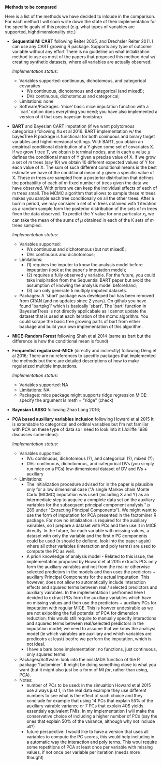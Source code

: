 **Methods to be compared**

Here is a list of the methods we have decided to inlcude in the comparison. 
For each method I will soon write down the state of their implementation
for the specific goals of this project (e.g. what types of variables are 
supported, highdimensionality etc.)

* **Sequential MI CART** following Reiter 2005, and Drechsler Reiter 2011.
	I can use any CART growing R package. Supports any type of outcome variable without any effort
	There is no guideline on what initialization method to use as most of the papers that proposed this method 
	deal w/ creating synthetic datasets, where all variables are actually observed.
	
	*Implementation status:*
	* Variables supported: continuous, dichotomous, and categorical covaraites
		* IVs continuous, dichotomous and categorical (and mixed!);
		* DVs continuous, dichotomous and categorical;
	* Limitations: none
	* Software/Packages: 'mice' basic mice imputation function with a 'cart' option does everything you need; 
	you have also implemented a version of it that uses bayesian bootstrap.

* **BART** and Bayesian CART imputation (if we want polytomous categorical) following Xu et al 2016.
	BART implementation w/ the bayesTree R package is functional for both coninuous and binary 
	target variables and highdimensional settings.
	With BART, you obtain an empirical conditional distribution of a Y given some set of 
	covariates X. If we grow 1 tree T, we obtain *b* terminal nodes, and in each a value $\mu$ defines
	the conditional mean of Y given a precise value of X. If we grow a set of *m* trees (say 10) we
	obtain 10 different expected values of Y for each value of X. The sum of such different 
	conditional means is the best estimate we have of the conditional mean of y given a specific value
	of X. These *m* trees are sampled from a posterior distribution that defines the porbability of each 
	of *m* fixed number of trees given the data we have observed. With priors we can keep the individual 
	effects of each of m trees small. The MCMC algorithm that allows to sample these *m* trees makes you
	sample each tree conditionally on all the other trees. After a burnin period, we may consider a set of
	m trees obtained with 1 iteration as a random sample form the posterior distribution of the sets of m
	trees fiven the data observed. To predict the Y value for one particular $x_i$, we can take the mean 
	of the sums of $\mu$ obtained in each of the K sets of *m* trees sampled.

 	*Implementation status:*
	* Variables supported: 
		* IVs continuous and dichotomous (but not mixed!);
		* DVs continuous and dichotomous;
	* Limitations: 		
		* (1) requires the imputer to know the analysis model before imputation (look at the paper's 
			imputation model);
		* (2) requires a fully observed y variable. For the future, you could take insipiration 
			from the Sequential BART paper but avoid the assumption of knowing the analysis model beforehand;
		* (3) can only generate 5 multiply imputed datasets.
	* Packages: A 'sbart' package was developed but has been removed from CRAN (and no updates since 2 years). 
		On github you have found 'bartpkg1' which is basically 'sbart'. The 'bart' function in BayesianTrees is 
		not directly applicabale as I cannot update the dataset that is used at each iteration of the mcmc
		algorithm. You could scrape the basic tree growing parts of bart from either backage and build 
		your own implementation of this algorithm.

* **MICE-Random Forest** following Shah et al 2014 (same as bart but the difference is how the 
	conditional mean is found)

* **Frequentist regularized-MICE** (directly and indirectly) following Deng et al 2016;
	There are no references to specific packages that implemented the methods but there are detailed 
	descriptions of how to make regularized multiple imputations.
	
	*Implementation status:*
	* Variables supported: NA
	* Limitations: NA
	* Packages: mice package might supports ridge regression MICE: specify the argument ls.meth = "ridge" (check)

* **Bayesian LASSO** following Zhao Long 2016;

* **PCA based auxiliary variables inclusion** following Howard et al 2015
	It is extendable to categorical and ordinal variables but I'm not familiar with PCA on these type
	of data so I need to look into it (Jolliffe 1986 discusses some ideas).
	
	*Implementation status:*
	* Variables supported: 
		* IVs: continuous, dichotomous (?), and categorical (?), mixed (?); 
		* DVs: continuous, dichotomous, and categorical DVs (you simply run mice on a PCs)
			low-dimensional dataset of DV and IVs + auxiliary
	* Limitations: 
		* The initialization procedure advised for in the paper is plausible only for a low dimensinal
		  case ("A single Markov chain Monte Carlo (MCMC) imputation was used (including X and Y) as an 
		  intermediate step to acquire a complete data set on the auxiliary variables for the subsequent 
		  principal component analysis." p 289 under "Extracting Principal Components"). We might want to
		  use the form of imputation for PCA presented in the factominer R package. For now no intialization
		  is required for the auxiliary vairables, so I prepare a dataset with PCs and then use it in MICE
		  directly. In the future, for each variable with missing values, a dataset with only the variable
		  and the first n PC components could be used (n should be defiend, look into the paper again) where all
		  other variables (interaction and poly terms) are used to compute the PC as well.
		* A priori knowledge of analysis model - Related to this issue, the implementation proposed by
		  Howard et al 2015 extracts PCs only form the auxiliary vairables and not from the real or otherwise
		  selected predictors in the models and then uses the predictors + auxiliary Principal Components for
		  the actual imputation. This however, does not allow to automatically include interaction effects and
		  squared terms between real / selected predictors and auxiliary vairables. In the implementation
		  I perfromed here I decided to extract PCs
		  form the auxiliary variables which have no missing values and then use the predictors + auxiliary PCs
		  for imputation with regular MICE. This is howver undesirable as we are not exlpoiting the full potential
		  of PCA for dimension reduction; this would still require to manually specify interactions and squared 
		  terms between real/selected predictors in the imputation model; we need to assume that we know the analsysi 
		  model (ie which vairables are auxiliary and which variables are predicotrs at least) beofre we 
		  perform the imputation, which is not ideal.
		* I have a bare bone implementation: no functions, just continuous, only squared terms
	* Packages/Software: look into the missMDA function of the R package 'factominer'. It might be doing something close
		to what you want (but it might also just be a form of MI *for*, rather than *using*, PCA).
	* Notes:
		* number of PCs to be used: in the simualtion Howard et al 2015 use always just 1, in the real data 
		  example they use different numbers to see what is the effect of such choice and they conclude for example
		  that using 14 PCs that explain 55% of the auxiliary vairable variance or 7 PCs that explain 40$ yields 
		  essentialy equivalent FMIs. In my implementation I will make the conservative choice of including a higher
		  number of PCs (say the ones that explain 50% of the vairance, although why not include all?)
		* future perspective: I would like to have a version that uses all variables to compute the PC scores, 
		  this would help including in a automatic way the interaction and poly terms. This woul require some
		  repetitions of PCA at least once per variable with missing values, if not once per variable per 
		  iteration (needs more thought)


